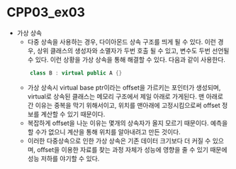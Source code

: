 # CPP03_ex03

+ 가상 상속
	+ 다중 상속을 사용하는 경우, 다이아몬드 상속 구조를 띄게 될 수 있다. 이런 경우, 상위 클래스의 생성자와 소멸자가 두번 호출 될 수 있고, 변수도 두번 선언될 수 있다. 이런 상황을 가상 상속을 통해 해결할 수 있다. 다음과 같이 사용한다.
	```cpp
		class B : virtual public A {}
	```
	+ 가상 상속시 virtual base ptr이라는 offset을 가르키는 포인터가 생성되며, virtual로 상속된 클래스는 메모리 구조에서 제일 아래로 가게된다. 맨 아래로 간 이유는 중복을 막기 위해서이고, 위치를 맨아래에 고정시킴으로써 offset 정보를 계산할 수 있기 때문이다.
	+ 복잡하게 offset을 나눈 이유는 몇개의 상속자가 올지 모르기 때문이다. 예측을 할 수가 없으니 계산을 통해 위치를 알아내려고 만든 것이다.
	+ 이러한 다중상속으로 인한 가상 상속은 기존 데이터 크기보다 더 커질 수 있으며, offset을 이용한 자료를 찾는 과정 자체가 성능에 영향을 줄 수 있기 때문에 성능 저하를 야기할 수 있다.